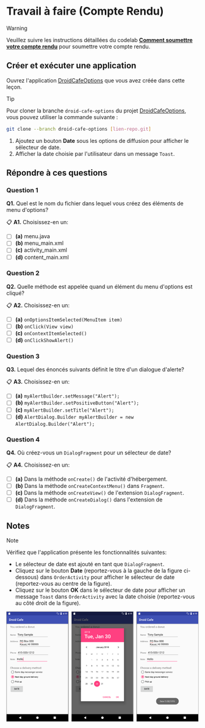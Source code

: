 # Travail à faire (Compte Rendu)

> [!WARNING]  
> Veuillez suivre les instructions détaillées du codelab **[Comment soumettre votre compte rendu](https://codelabs-enetcom.khammami.tn/codelabs/soumettre-compte-rendu/)** pour soumettre votre compte rendu.

## Créer et exécuter une application

Ouvrez l'application [DroidCafeOptions](https://github.com/khammami/android-fundamentals-exycodelabs/tree/droid-cafe-optionsi/android-fundamentals-exycodelabs/tree/master/DroidCafeOptions) que vous avez créée dans cette leçon.

> [!TIP]
>
> Pour cloner la branche `droid-cafe-options` du projet [DroidCafeOptions](https://github.com/khammami/android-fundamentals-exycodelabs/tree/droid-cafe-options), vous pouvez utiliser la commande suivante :
>
> ```bash
> git clone --branch droid-cafe-options [lien-repo.git]
> ```

1. Ajoutez un bouton **Date** sous les options de diffusion pour afficher le sélecteur de date.
2. Afficher la date choisie par l'utilisateur dans un message `Toast`.

## Répondre à ces questions

### **Question 1**

**Q1.** Quel est le nom du fichier dans lequel vous créez des éléments de menu d'options?

📋 **A1.** Choisissez-en un:

* [ ] **(a)** menu.java
* [ ] **(b)** menu_main.xml
* [ ] **(c)** activity_main.xml
* [ ] **(d)** content_main.xml

### **Question 2**

**Q2.** Quelle méthode est appelée quand un élément du menu d'options est cliqué?

📋 **A2.** Choisissez-en un:

* [ ] **(a)** `onOptionsItemSelected(MenuItem item)`
* [ ] **(b)** `onClick(View view)`
* [ ] **(c)** `onContextItemSelected()`
* [ ] **(d)** `onClickShowAlert()`

### **Question 3**

**Q3.** Lequel des énoncés suivants définit le titre d'un dialogue d'alerte?

📋 **A3.** Choisissez-en un:

* [ ] **(a)** `myAlertBuilder.setMessage("Alert");`
* [ ] **(b)** `myAlertBuilder.setPositiveButton("Alert");`
* [ ] **(c)** `myAlertBuilder.setTitle("Alert");`
* [ ] **(d)** `AlertDialog.Builder myAlertBuilder = new AlertDialog.Builder("Alert");`

### **Question 4**

**Q4.** Où créez-vous un `DialogFragment` pour un sélecteur de date?

📋 **A4.** Choisissez-en un:

* [ ] **(a)** Dans la méthode `onCreate()` de l'activité d'hébergement.
* [ ] **(b)** Dans la méthode `onCreateContextMenu()` dans `Fragment`.
* [ ] **(c)** Dans la méthode `onCreateView()` de l'extension `DialogFragment`.
* [ ] **(d)** Dans la méthode `onCreateDialog()` dans l'extension de `DialogFragment`.

## Notes

> [!NOTE]  
>
> Vérifiez que l'application présente les fonctionnalités suivantes:
>
> * Le sélecteur de date est ajouté en tant que `DialogFragment`.
> * Cliquez sur le bouton **Date** (reportez-vous à la gauche de la figure ci-dessous) dans `OrderActivity` pour afficher le sélecteur de date (reportez-vous au centre de la figure).
> * Cliquez sur le bouton **OK** dans le sélecteur de date pour afficher un message `Toast` dans `OrderActivity` avec la date choisie (reportez-vous au côté droit de la figure).
>
> ![screenshot](./images/screenshot.png)
